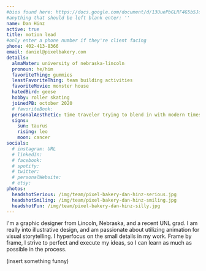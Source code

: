 ```yaml
---
#bios found here: https://docs.google.com/document/d/13UuePbGLRF4G5b5JoEe2Vua3NukZ1-QwRW4Oisnd8lI/edit#
#anything that should be left blank enter: ''
name: Dan Hinz
active: true
title: motion lead
#only enter a phone number if they're client facing
phone: 402-413-8366
email: daniel@pixelbakery.com
details:
  almaMater: university of nebraska-lincoln
  pronoun: he/him
  favoriteThing: gummies
  leastFavoriteThing: team building activities
  favoriteMovie: monster house
  hatedBird: geese
  hobby: roller skating
  joinedPB: october 2020
  # favoriteBook:
  personalAesthetic: time traveler trying to blend in with modern times
  signs:
    sun: taurus
    rising: leo
    moon: cancer
socials:
  # instagram: URL
  # linkedIn:
  # facebook:
  # spotify:
  # twitter:
  # personalWebsite:
  # etsy:
photos:
  headshotSerious: /img/team/pixel-bakery-dan-hinz-serious.jpg
  headshotSmiling: /img/team/pixel-bakery-dan-hinz-smiling.jpg
  headshotFun: /img/team/pixel-bakery-dan-hinz-silly.jpg
---
```


I'm a graphic designer from Lincoln, Nebraska, and a recent UNL grad. I am really into illustrative design, and am passionate about utilizing animation for visual storytelling. I hyperfocus on the small details in my work. Frame by frame, I strive to perfect and execute my ideas, so I can learn as much as possible in the process.

(insert something funny)
